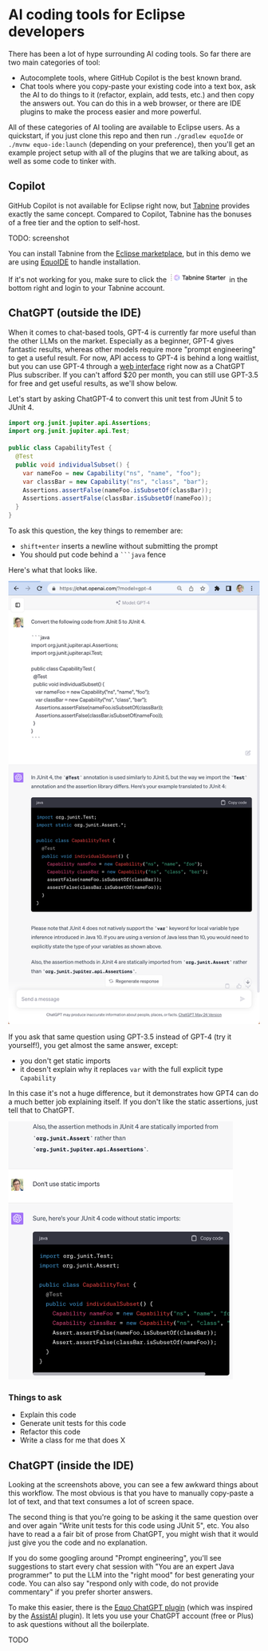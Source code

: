 # AI coding tools for Eclipse developers

There has been a lot of hype surrounding AI coding tools. So far there are two main categories of tool:

- Autocomplete tools, where GitHub Copilot is the best known brand.
- Chat tools where you copy-paste your existing code into a text box, ask the AI to do things to it (refactor, explain, add tests, etc.) and then copy the answers out. You can do this in a web browser, or there are IDE plugins to make the process easier and more powerful.

All of these categories of AI tooling are available to Eclipse users. As a quickstart, if you just clone this repo and then run `./gradlew equoIde` or `./mvnw equo-ide:launch` (depending on your preference), then you'll get an example project setup with all of the plugins that we are talking about, as well as some code to tinker with.

## Copilot

GitHub Copilot is not available for Eclipse right now, but [Tabnine](https://www.tabnine.com/) provides exactly the same concept. Compared to Copilot, Tabnine has the bonuses of a free tier and the option to self-host.

TODO: screenshot

You can install Tabnine from the [Eclipse marketplace](https://marketplace.eclipse.org/content/tabnine-ai-assistant-software-developers), but in this demo we are using [EquoIDE](https://github.com/equodev/equo-ide#quickstart) to handle installation.

If it's not working for you, make sure to click the <img src="images/tabnine-logo.png" height="18px"> in the bottom right and login to your Tabnine account.

## ChatGPT (outside the IDE)

When it comes to chat-based tools, GPT-4 is currently far more useful than the other LLMs on the market. Especially as a beginner, GPT-4 gives fantastic results, whereas other models require more "prompt engineering" to get a useful result. For now, API access to GPT-4 is behind a long waitlist, but you can use GPT-4 through a [web interface](https://chat.openai.com/) right now as a ChatGPT Plus subscriber. If you can't afford $20 per month, you can still use GPT-3.5 for free and get useful results, as we'll  show below.

Let's start by asking ChatGPT-4 to convert this unit test from JUnit 5 to JUnit 4.

```java
import org.junit.jupiter.api.Assertions;
import org.junit.jupiter.api.Test;

public class CapabilityTest {
  @Test
  public void individualSubset() {
    var nameFoo = new Capability("ns", "name", "foo");
    var classBar = new Capability("ns", "class", "bar");
    Assertions.assertFalse(nameFoo.isSubsetOf(classBar));
    Assertions.assertFalse(classBar.isSubsetOf(nameFoo));
  }
}
```

To ask this question, the key things to remember are:

- `shift+enter` inserts a newline without submitting the prompt
- You should put code behind a ` ```java ` fence

Here's what that looks like.

<img src="images/gpt4-junit5-to-4.png" width="550px"/>


If you ask that same question using GPT-3.5 instead of GPT-4 (try it yourself!), you get almost the same answer, except:

- you don't get static imports
- it doesn't explain why it replaces `var` with the full explicit type `Capability`

In this case it's not a huge difference, but it demonstrates how GPT4 can do a much better job explaining itself. If you don't like the static assertions, just tell that to ChatGPT.

<img src="images/gpt4-junit5-to-4-no-static-import.png" width="450px"/>

### Things to ask

- Explain this code
- Generate unit tests for this code
- Refactor this code
- Write a class for me that does X

## ChatGPT (inside the IDE)

Looking at the screenshots above, you can see a few awkward things about this workflow. The most obvious is that you have to manually copy-paste a lot of text, and that text consumes a lot of screen space.

The second thing is that you're going to be asking it the same question over and over again "Write unit tests for this code using JUnit 5", etc. You also have to read a a fair bit of prose from ChatGPT, you might wish that it would just give you the code and no explanation.

If you do some googling around "Prompt engineering", you'll see suggestions to start every chat session with "You are an expert Java programmer" to put the LLM into the "right mood" for best generating your code. You can also say "respond only with code, do not provide commentary" if you prefer shorter answers.

To make this easier, there is the [Equo ChatGPT plugin](https://github.com/equodev/equo-ide-chatgpt) (which was inspired by the [AssistAI](https://github.com/gradusnikov/eclipse-chatgpt-plugin) plugin). It lets you use your ChatGPT account (free or Plus) to ask questions without all the boilerplate.

TODO